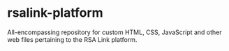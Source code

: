 # rsalink-platform
All-encompassing repository for custom HTML, CSS, JavaScript and other web files pertaining to the RSA Link platform.
